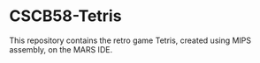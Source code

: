 # CSCB58-Tetris


This repository contains the retro game Tetris, created using MIPS assembly, on the MARS IDE.
